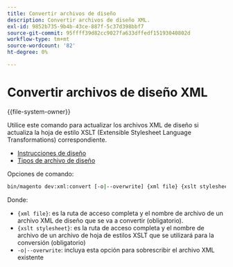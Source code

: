 ```yaml
---
title: Convertir archivos de diseño
description: Convertir archivos de diseño XML.
exl-id: 9852b735-9b4b-43ce-887f-5c37d398bbf7
source-git-commit: 95ffff39d82cc9027fa633dffedf15193040802d
workflow-type: tm+mt
source-wordcount: '82'
ht-degree: 0%

---
```


# Convertir archivos de diseño XML

{{file-system-owner}}

Utilice este comando para actualizar los archivos XML de diseño si actualiza la hoja de estilo XSLT (Extensible Stylesheet Language Transformations) correspondiente.

- [Instrucciones de diseño](https://developer.adobe.com/commerce/frontend-core/guide/layouts/xml-instructions/)
- [Tipos de archivo de diseño](https://developer.adobe.com/commerce/frontend-core/guide/layouts/types/)

Opciones de comando:

```bash
bin/magento dev:xml:convert [-o|--overwrite] {xml file} {xslt stylesheet}
```

Donde:

- `{xml file}`: es la ruta de acceso completa y el nombre de archivo de un archivo XML de diseño que se va a convertir (obligatorio).
- `{xslt stylesheet}`: es la ruta de acceso completa y el nombre de archivo de un archivo de hoja de estilos XSLT que se utilizará para la conversión (obligatorio)
- `-o|--overwrite`: incluya esta opción para sobrescribir el archivo XML existente
